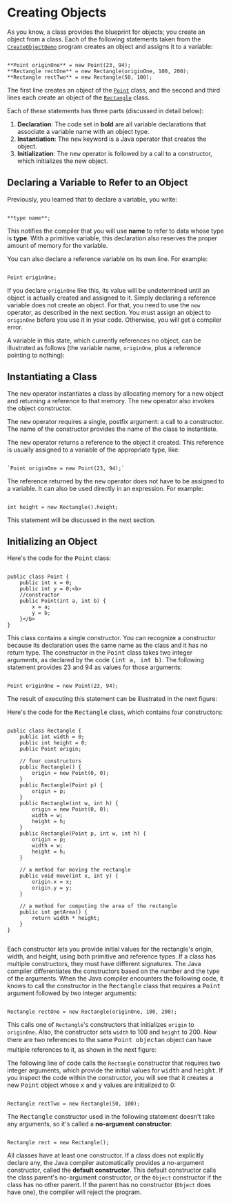 
# Creating Objects

As you know, a class provides the blueprint for objects; you create an object from a class. Each of the following statements taken from the 
[`CreateObjectDemo`](examples/CreateObjectDemo.java) program creates an object and assigns it to a variable:

```

**Point originOne** = new Point(23, 94);
**Rectangle rectOne** = new Rectangle(originOne, 100, 200);
**Rectangle rectTwo** = new Rectangle(50, 100);

```

The first line creates an object of the 
[`Point`](examples/Point.java) class, and the second and third lines each create an object of the 
[`Rectangle`](examples/Rectangle.java) class.

Each of these statements has three parts (discussed in detail below):

1. **Declaration**: The code set in **bold** are all variable declarations that associate a variable name with an object type.
1. **Instantiation**: The <tt>new</tt> keyword is a Java operator that creates the object.
1. **Initialization**: The <tt>new</tt> operator is followed by a call to a constructor, which initializes the new object.

<a name="declaring" id="declaring"></a>

## Declaring a Variable to Refer to an Object

Previously, you learned that to declare a variable, you write:

```

**type name**;

```

This notifies the compiler that you will use **name** to refer to data whose type is **type**. With a primitive variable, this declaration also reserves the proper amount of memory for the variable.

You can also declare a reference variable on its own line. For example:

```

Point originOne;

```

If you declare `originOne` like this, its value will be undetermined until an object is actually created and assigned to it. Simply declaring a reference variable does not create an object. For that, you need to use the `new` operator, as described in the next section. You must assign an object to `originOne` before you use it in your code. Otherwise, you will get a compiler error.

A variable in this state, which currently references no object, can be illustrated as follows (the variable name, `originOne`, plus a reference pointing to nothing):

<a name="instantiating" id="instantiating"></a>

## Instantiating a Class

The <tt>new</tt> operator instantiates a class by allocating memory for a new object and returning a reference to that memory. The <tt>new</tt> operator also invokes the object constructor.

The <tt>new</tt> operator requires a single, postfix argument: a call to a constructor. The name of the constructor provides the name of the class to instantiate.

The <tt>new</tt> operator returns a reference to the object it created. This reference is usually assigned to a variable of the appropriate type, like:

```

`Point originOne = new Point(23, 94);`

```

The reference returned by the <tt>new</tt> operator does not have to be assigned to a variable. It can also be used directly in an expression. For example:

```

int height = new Rectangle().height;

```

This statement will be discussed in the next section. <a name="initializing" id="initializing"></a>

## Initializing an Object

Here's the code for the <tt>Point</tt> class:

```

public class Point {
    public int x = 0;
    public int y = 0;<b>
    //constructor
    public Point(int a, int b) {
        x = a;
        y = b;
    }</b>
}

```

This class contains a single constructor. You can recognize a constructor because its declaration uses the same name as the class and it has no return type. The constructor in the <tt>Point</tt> class takes two integer arguments, as declared by the code <tt>(int a, int b)</tt>. The following statement provides 23 and 94 as values for those arguments:

```

Point originOne = new Point(23, 94);

```

The result of executing this statement can be illustrated in the next figure:

Here's the code for the <tt>Rectangle</tt> class, which contains four constructors:

```

public class Rectangle {
    public int width = 0;
    public int height = 0;
    public Point origin;

    // four constructors
    public Rectangle() {
        origin = new Point(0, 0);
    }
    public Rectangle(Point p) {
        origin = p;
    }
    public Rectangle(int w, int h) {
        origin = new Point(0, 0);
        width = w;
        height = h;
    }
    public Rectangle(Point p, int w, int h) {
        origin = p;
        width = w;
        height = h;
    }

    // a method for moving the rectangle
    public void move(int x, int y) {
        origin.x = x;
        origin.y = y;
    }

    // a method for computing the area of the rectangle
    public int getArea() {
        return width * height;
    }
}


```

Each constructor lets you provide initial values for the rectangle's origin, width, and height, using both primitive and reference types. If a class has multiple constructors, they must have different signatures. The Java compiler differentiates the constructors based on the number and the type of the arguments. When the Java compiler encounters the following code, it knows to call the constructor in the <tt>Rectangle</tt> class that requires a <tt>Point</tt> argument followed by two integer arguments:

```
 
Rectangle rectOne = new Rectangle(originOne, 100, 200);

```

This calls one of `Rectangle`'s constructors that initializes `origin` to `originOne`. Also, the constructor sets `width` to 100 and `height` to 200. Now there are two references to the same <tt>Point object</tt>&#151;an object can have multiple references to it, as shown in the next figure:

The following line of code calls the `Rectangle` constructor that requires two integer arguments, which provide the initial values for <tt>width</tt> and <tt>height</tt>. If you inspect the code within the constructor, you will see that it creates a new <tt>Point</tt> object whose <tt>x</tt> and <tt>y</tt> values are initialized to 0:

```

Rectangle rectTwo = new Rectangle(50, 100);

```

The <tt>Rectangle</tt> constructor used in the following statement doesn't take any arguments, so it's called a **no-argument constructor**:

```

Rectangle rect = new Rectangle();

```

All classes have at least one constructor. If a class does not explicitly declare any, the Java compiler automatically provides a no-argument constructor, called the **default constructor**. This default constructor calls the class parent's no-argument constructor, or the `Object` constructor if the class has no other parent. If the parent has no constructor (`Object` does have one), the compiler will reject the program.
